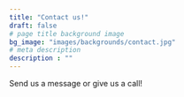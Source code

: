 ```yaml
---
title: "Contact us!"
draft: false
# page title background image
bg_image: "images/backgrounds/contact.jpg"
# meta description
description : ""
---
```


Send us a message or give us a call! 
